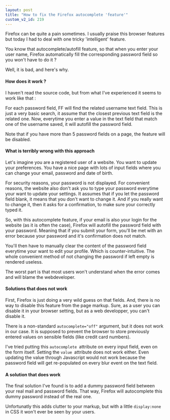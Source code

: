 ```yaml
---
layout: post
title: "How to fix the Firefox autocomplete 'feature'"
custom_v2_id: 219
---
```


Firefox can be quite a pain sometimes. I usually praise this browser features
but today I had to deal with one tricky 'intelligent' feature.

You know that autocomplete/autofill feature, so that when you enter your user
name, Firefox automatically fill the corresponding password field so you won't
have to do it ?

Well, it is bad, and here's why.

#### How does it work ?

I haven't read the source code, but from what I've experienced it seems to
work like that :

For each password field, FF will find the related username text field. This is
just a very basic search, it assume that the closest previous text field is
the related one. Now, everytime you enter a value in the text field that match
one of the username saved, it will autofill the password field.

Note that if you have more than 5 password fields on a page, the feature will
be disabled.

#### What is terribly wrong with this approach

Let's imagine you are a registered user of a website. You want to update your
preferences. You have a nice page with lots of input fields where you can
change your email, password and date of birth.

For security reasons, your password is not displayed. For convenient reasons,
the website also don't ask you to type your password everytime your want to
update your settings. It assumes that if you let the password field blank, it
means that you don't want to change it. And if you really want to change it,
then it asks for a confirmation, to make sure your correctly typed it.

So, with this autocomplete feature, if your email is also your login for the
website (as it is often the case), Firefox will autofill the password field
with your password. Meaning that if you submit your form, you'll be met with
an error because your password and it's confirmation does not match.

You'll then have to manually clear the content of the password field everytime
your want to edit your profile. Which is counter-intuitive. The whole
convenient method of not changing the password if left empty is rendered
useless.

The worst part is that most users won't understand when the error comes and
will blame the webdeveloper.

#### Solutions that does not work

First, Firefox is just doing a very wild guess on that fields. And, there is
no way to disable this feature from the page markup. Sure, as a user you can
disable it in your browser setting, but as a web developper, you can't disable
it.

There is a non-standard `autocomplete="off"` argument, but it does not work in
our case. It is supposed to prevent the browser to store previously entered
values on sensible fields (like credit card numbers).

I've tried putting this `autocomplete `attribute on every input field, even on
the form itself. Setting the `value `attribute does not work either. Even
updating the value through Javascript would not work because the password
field will get re-populated on every blur event on the text field.

#### A solution that does work

The final solution I've found is to add a dummy password field between your
real mail and password fields. That way, Firefox will autocomplete this dummy
password instead of the real one.

Unfortunatly this adds clutter to your markup, but with a little
`display:none` in CSS it won't ever be seen by your users.

